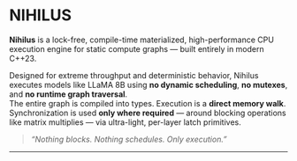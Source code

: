 # NIHILUS

**Nihilus** is a lock-free, compile-time materialized, high-performance CPU execution engine for static compute graphs — built entirely in modern C++23.

Designed for extreme throughput and deterministic behavior, Nihilus executes models like LLaMA 8B using **no dynamic scheduling**, **no mutexes**, and **no runtime graph traversal**.  
The entire graph is compiled into types. Execution is a **direct memory walk**. Synchronization is used **only where required** — around blocking operations like matrix multiplies — via ultra-light, per-layer latch primitives.

> _“Nothing blocks. Nothing schedules. Only execution.”_

---
